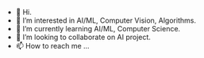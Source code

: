 - 👋 Hi.
- 👀 I’m interested in AI/ML, Computer Vision, Algorithms.
- 🌱 I’m currently learning AI/ML, Computer Science.
- 💞️ I’m looking to collaborate on AI project.
- 📫 How to reach me ...

<!---
Jcz125/Jcz125 is a ✨ special ✨ repository because its `README.md` (this file) appears on your GitHub profile.
You can click the Preview link to take a look at your changes.
--->
